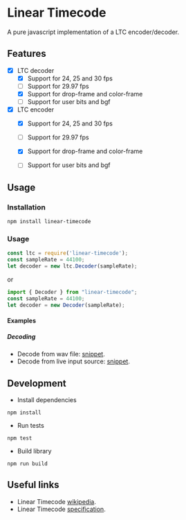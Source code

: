 # Linear Timecode

A pure javascript implementation of a LTC encoder/decoder.


## Features

- [x] LTC decoder
    - [x] Support for 24, 25 and 30 fps
    - [ ] Support for 29.97 fps
    - [x] Support for drop-frame and color-frame
    - [ ] Support for user bits and bgf
- [x] LTC encoder
    - [x] Support for 24, 25 and 30 fps
    - [ ] Support for 29.97 fps
    - [x] Support for drop-frame and color-frame
    - [ ] Support for user bits and bgf



## Usage

### Installation


```shell
npm install linear-timecode
```

### Usage

```javascript
const ltc = require('linear-timecode');
const sampleRate = 44100;
let decoder = new ltc.Decoder(sampleRate);
```

or

```javascript
import { Decoder } from "linear-timecode";
const sampleRate = 44100;
let decoder = new Decoder(sampleRate);
```


#### Examples

##### Decoding

- Decode from wav file: [snippet](https://gitlab.com/patopest/linear-timecode-js/-/snippets/3624978).
- Decode from live input source: [snippet](https://gitlab.com/patopest/linear-timecode-js/-/snippets/3624979).


## Development

- Install dependencies

```shell
npm install
```

- Run tests

```shell
npm test
```

- Build library

```shell
npm run build
```


## Useful links

- Linear Timecode [wikipedia](https://en.wikipedia.org/wiki/Linear_timecode).
- Linear Timecode [specification](https://pub.smpte.org/pub/st12-1/st0012-1-2014.pdf).
